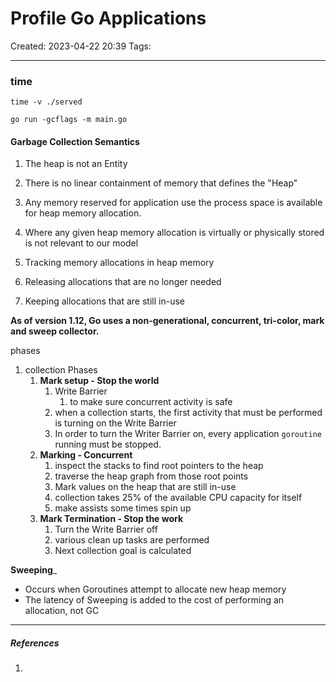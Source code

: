 # Profile Go Applications
Created: 2023-04-22 20:39
Tags: 
____
### time
```
time -v ./served
```

```
go run -gcflags -m main.go
```


####  Garbage Collection Semantics


1. The heap is not an Entity
2. There is no linear containment of memory that defines the "Heap"
3. Any memory reserved for application use the process space is available for heap memory allocation.
4. Where any given heap memory allocation is virtually or physically stored is not relevant to our model

1. Tracking memory allocations in heap memory
2. Releasing allocations that are no longer needed
3. Keeping allocations that are still in-use

__As of version 1.12, Go uses a non-generational, concurrent, tri-color, mark and sweep collector.__

phases
1. collection Phases
	1. __Mark setup - Stop the world__
		1. Write Barrier
			1. to make sure concurrent activity is safe
		2. when a collection starts, the first activity that must be performed is turning on the Write Barrier
		3. In order to turn the Writer Barrier on, every application `goroutine` running must be stopped.
	2. __Marking - Concurrent__
		1. inspect the stacks to find root pointers to the heap
		2. traverse the heap graph from those root points
		3. Mark values on the heap that are still in-use
		4. collection takes 25% of the available CPU capacity for itself
		5. make assists some times spin up
	3. __Mark Termination - Stop the work__
		1. Turn the Write Barrier off
		2. various clean up tasks are performed
		3. Next collection goal is calculated

__Sweeping___
* Occurs when Goroutines attempt to allocate new heap memory
* The latency of Sweeping is added to the cost of performing an allocation, not GC








_____
##### References
1.

